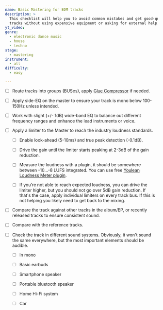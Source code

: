 ```yaml
---
name: Basic Mastering for EDM tracks
description: >
  This checklist will help you to avoid common mistakes and get good-quality
  tracks without using expensive equipment or asking for external help.
yt_video:
genre:
  - electronic dance music
  - house
  - techno
stage:
  - mastering
instrument:
  - all
difficulty:
  - easy

---
```

- [ ] Route tracks into groups (BUSes), apply [Glue Compressor](/chips/glue-compressor) if needed.

- [ ] Apply side-EQ on the master to ensure your track is mono below 100-150Hz unless intended.

- [ ] Work with slight (+/- 1dB) wide-band EQ to balance out different frequency ranges and enhance the lead instruments or voice.

- [ ] Apply a limiter to the Master to reach the industry loudness standards.

  - [ ] Enable look-ahead (5-10ms) and true peak detection (-0.1dB).

  - [ ] Drive the gain until the limiter starts peaking at 2-3dB of the gain reduction.

  - [ ] Measure the loudness with a plugin, it should be somewhere between -10...-8 LUFS integrated. You can use free [Youlean Loudness Meter plugin](https://youlean.co/youlean-loudness-meter/).

  - [ ] If you're not able to reach expected loudness, you can drive the limiter higher, but you should not go over 5dB gain reduction. If that's the case, apply individual limiters on every track bus. If this is not helping you likely need to get back to the mixing.

- [ ] Compare the track against other tracks in the album/EP, or recently released tracks to ensure consistent sound.

- [ ] Compare with the reference tracks.

- [ ] Check the track in different sound systems. Obviously, it won't sound the same everywhere, but the most important elements should be audible.

  - [ ] In mono

  - [ ] Basic earbuds

  - [ ] Smartphone speaker

  - [ ] Portable bluetooth speaker

  - [ ] Home Hi-Fi system

  - [ ] Car
